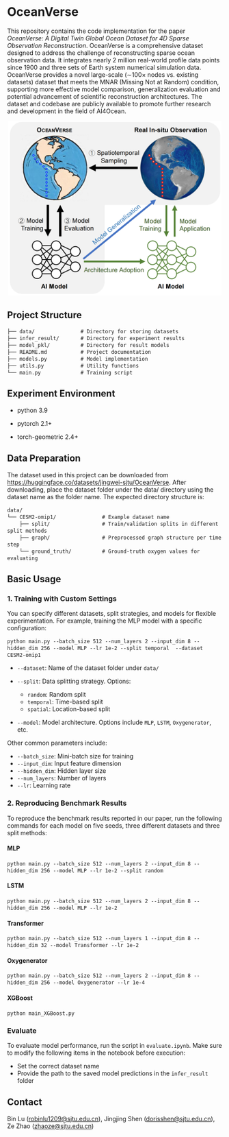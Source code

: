 # OceanVerse

This repository contains the code implementation for the paper *OceanVerse: A Digital Twin Global Ocean Dataset for 4D Sparse Observation Reconstruction*. OceanVerse is a comprehensive dataset designed to address the challenge of reconstructing sparse ocean observation data. It integrates nearly 2 million real-world profile data points since 1900 and three sets of Earth system numerical simulation data. OceanVerse provides a novel large-scale (∼100× nodes vs. existing datasets) dataset that meets the MNAR (Missing Not at Random) condition, supporting more effective model comparison, generalization evaluation and potential advancement of scientific reconstruction architectures. The dataset and codebase are publicly available to promote further research and development in the field of AI4Ocean.

<p align="center">
  <img src="intro_oceanverse.png" alt="OceanVerse Intro" width="500"/>
</p>


## Project Structure
```
├── data/               # Directory for storing datasets
├── infer_result/       # Directory for experiment results
├── model_pkl/          # Directory for result models
├── README.md           # Project documentation
├── models.py           # Model implementation
├── utils.py            # Utility functions
└── main.py             # Training script
```

## Experiment Environment

- python 3.9

- pytorch 2.1+

- torch-geometric 2.4+


## Data Preparation

The dataset used in this project can be downloaded from https://huggingface.co/datasets/jingwei-sjtu/OceanVerse. After downloading, place the dataset folder under the data/ directory using the dataset name as the folder name. The expected directory structure is:

```
data/
└── CESM2-omip1/               # Example dataset name
    ├── split/                 # Train/validation splits in different split methods
    ├── graph/                 # Preprocessed graph structure per time step
    └── ground_truth/          # Ground-truth oxygen values for evaluating
```

## Basic Usage



### 1. Training with Custom Settings

You can specify different datasets, split strategies, and models for flexible experimentation. For example, training the MLP model with a specific configuration:

```
python main.py --batch_size 512 --num_layers 2 --input_dim 8 --hidden_dim 256 --model MLP --lr 1e-2 --split temporal  --dataset CESM2-omip1
```

- `--dataset`: Name of the dataset folder under `data/`

- `--split`: Data splitting strategy. Options:
  - `random`: Random split
  - `temporal`: Time-based split
  - `spatial`: Location-based split

- `--model`: Model architecture. Options include `MLP`, `LSTM`, `Oxygenerator`, etc.

Other common parameters include:

- `--batch_size`: Mini-batch size for training
- `--input_dim`: Input feature dimension
- `--hidden_dim`: Hidden layer size
- `--num_layers`: Number of layers
- `--lr`: Learning rate

### 2. Reproducing Benchmark Results
To reproduce the benchmark results reported in our paper, run the following commands for each model on five seeds, three different datasets and three split methods:

#### MLP

```
python main.py --batch_size 512 --num_layers 2 --input_dim 8 --hidden_dim 256 --model MLP --lr 1e-2 --split random 
```

#### LSTM

```
python main.py --batch_size 512 --num_layers 2 --input_dim 8 --hidden_dim 256 --model MLP --lr 1e-2 
```

#### Transformer

```
python main.py --batch_size 512 --num_layers 1 --input_dim 8 --hidden_dim 32 --model Transformer --lr 1e-2 
```

#### Oxygenerator

```
python main.py --batch_size 512 --num_layers 2 --input_dim 8 --hidden_dim 256 --model Oxygenerator --lr 1e-4 
```

#### XGBoost

```
python main_XGBoost.py
```



### Evaluate

To evaluate model performance, run the script in `evaluate.ipynb`. Make sure to modify the following items in the notebook before execution:

- Set the correct dataset name
- Provide the path to the saved model predictions in the `infer_result` folder


## Contact

Bin Lu (robinlu1209@sjtu.edu.cn), Jingjing Shen (dorisshen@sjtu.edu.cn), Ze Zhao (zhaoze@sjtu.edu.cn)